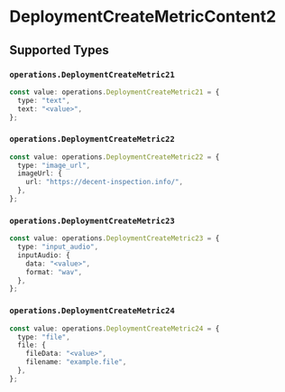 # DeploymentCreateMetricContent2


## Supported Types

### `operations.DeploymentCreateMetric21`

```typescript
const value: operations.DeploymentCreateMetric21 = {
  type: "text",
  text: "<value>",
};
```

### `operations.DeploymentCreateMetric22`

```typescript
const value: operations.DeploymentCreateMetric22 = {
  type: "image_url",
  imageUrl: {
    url: "https://decent-inspection.info/",
  },
};
```

### `operations.DeploymentCreateMetric23`

```typescript
const value: operations.DeploymentCreateMetric23 = {
  type: "input_audio",
  inputAudio: {
    data: "<value>",
    format: "wav",
  },
};
```

### `operations.DeploymentCreateMetric24`

```typescript
const value: operations.DeploymentCreateMetric24 = {
  type: "file",
  file: {
    fileData: "<value>",
    filename: "example.file",
  },
};
```


